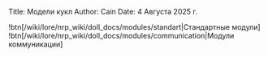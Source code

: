 Title: Модели кукл
Author: Cain
Date: 4 Августа 2025 г.

!btn[/wiki/lore/nrp_wiki/doll_docs/modules/standart|Стандартные модули]
!btn[/wiki/lore/nrp_wiki/doll_docs/modules/communication|Модули коммуникации]